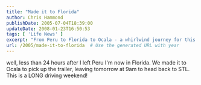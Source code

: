 ```yaml
---
title: "Made it to Florida"
author: Chris Hammond
publishDate: 2005-07-04T18:39:00
updateDate: 2008-01-23T16:50:53
tags: [ 'Life News' ]
excerpt: "From Peru to Florida to Ocala - a whirlwind journey for this traveler. Now gearing up for a long drive back to STL. #roadtrip #travelblog"
url: /2005/made-it-to-florida  # Use the generated URL with year
---
```

well, less than 24 hours after I left Peru I'm now in Florida. We made it to Ocala to pick up the trailer, leaving tomorrow at 9am to head back to STL. This is a LONG driving weekend!

